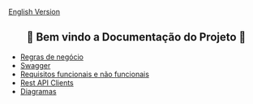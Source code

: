 <a href="https://github.com/Squad-Back-End/reprography-nodejs/blob/master/docs/README-en.md">English Version</a>

<h2 align="center">📄 Bem vindo a Documentação do Projeto 📄 </br></h2>

  * [Regras de negócio](https://github.com/Luccazx12/reprography-nodejs/blob/main/docs/business_rules/README.md)
  * [Swagger](https://github.com/Squad-Back-End/reprography-nodejs/blob/master/docs/swagger/README.md)
  * [Requisitos funcionais e não funcionais](https://github.com/Squad-Back-End/reprography-nodejs/blob/master/docs/requirements/README.md)
  * [Rest API Clients](https://github.com/Squad-Back-End/reprography-nodejs/blob/master/docs/rest_api_client/README.md)
  * [Diagramas](https://github.com/Squad-Back-End/reprography-nodejs/blob/master/docs/diagrams/README.md)
